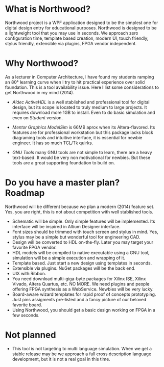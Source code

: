 # What is Northwood? #

Northwood project is a WPF application designed to be the simplest one for digital design entry for educational purposes.
Northwood is designed to be a lightweight tool that you may use in seconds.
We approach zero configuration time, template based creation, modern UI, touch friendly, stylus friendly, extensible via plugins, FPGA vendor independent.

# Why Northwood? #

As a lecturer in Computer Architecture, I have found my students ramping an 80° learning curve when I try to hit practical experience over solid foundation. This is a tool availability issue. Here I list some considerations to get Northwood in my mind (2014).

  * _Aldec ActiveHDL_  is a well stablished and professional tool for digital design, but its scope is located to truly medium to large projects. It requires download more 1GB to install. Even to do basic simulation and even on _Student_ version.

  * _Mentor Graphics ModelSim_ is 66MB aprox when its Altera-flavored. Its features are for professional workstation but this package lacks block diagraming tools and intuitive interface, it is essential for newbie engineer. It has so much TCL/Tk quirks.

  * _GNU Tools_ many GNU tools are not simple to learn, there are a heavy text-based. It would be very non motivational for newbies. But these tools are a great supporting foundation to build on.

# Do you have a master plan? Roadmap #

Northwood will be different because we plan a modern (2014) feature set. Yes, you are right, this is not about competition with well stablished tools.

  * Schematic will be simple. Only simple features will be implemented. Its interface will be inspired in Altium Designer interface.
  * Font sizes should be trimmed with touch screen and stylus in mind. Yes, stylus may be a simple but wonderful tool for engineering CAD.
  * Design will be converted to HDL on-the-fly. Later you may target your favorite FPGA vendor.
  * HDL models will be compiled to native executable using a GNU tool, simulation will be a simple execution and wrapping of it.
  * Template based. Just start a new design using templates in seconds.
  * Extensible via plugins. NuGet packages will be the back end.
  * UIX with Ribbon.
  * You need download multi-giga-byte packages for Xilinx ISE, Xilinx Vivado, Altera Quartus, etc. NO MORE. We need plugins and people offering FPGA synthesis as a WebService. Newbies will be very lucky.
  * Board-aware wizard templates for rapid proof of concepts prototyping. Just pins assigments pre-listed and a fancy picture of our beloved favorite board.
  * Using Northwood, you should get a basic design working on FPGA in a few seconds.

# Not planned #

  * This tool is not targeting to multi language simulation. When we get a stable release may be we approach a full cross description language development, but it is not a real goal in this time.